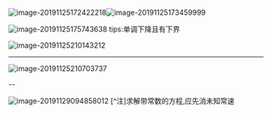 ![image-20191125172422218](C:\Users\Rocky\AppData\Roaming\Typora\typora-user-images\image-20191125172422218.png)![image-20191125173459999](C:\Users\Rocky\AppData\Roaming\Typora\typora-user-images\image-20191125173459999.png)

![image-20191125175743638](C:\Users\Rocky\AppData\Roaming\Typora\typora-user-images\image-20191125175743638.png)
tips:单调下降且有下界

![image-20191125210143212](C:\Users\Rocky\AppData\Roaming\Typora\typora-user-images\image-20191125210143212.png)

---

![image-20191125210703737](C:\Users\Rocky\AppData\Roaming\Typora\typora-user-images\image-20191125210703737.png)

--

![image-20191129094858012](C:\Users\Rocky\AppData\Roaming\Typora\typora-user-images\image-20191129094858012.png)
[^注]求解带常数的方程,应先消未知常速

